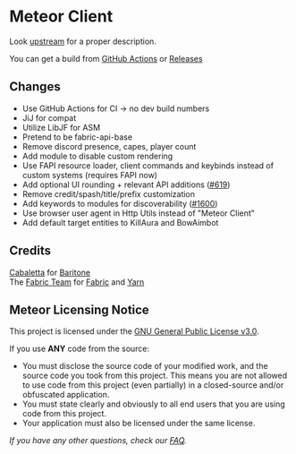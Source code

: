# Meteor Client
Look [upstream](https://github.com/MeteorDevelopment/meteor-client) for a proper description.

You can get a build from [GitHub Actions](https://github.com/JFronny/meteor-client/actions) or [Releases](https://github.com/JFronny/meteor-client/releases)

## Changes
- Use GitHub Actions for CI -> no dev build numbers
- JiJ for compat
- Utilize LibJF for ASM
- Pretend to be fabric-api-base
- Remove discord presence, capes, player count
- Add module to disable custom rendering
- Use FAPI resource loader, client commands and keybinds instead of custom systems (requires FAPI now)
- Add optional UI rounding + relevant API additions ([#619](https://github.com/MeteorDevelopment/meteor-client/pull/619))
- Remove credit/spash/title/prefix customization
- Add keywords to modules for discoverability ([#1600](https://github.com/MeteorDevelopment/meteor-client/pull/1600))
- Use browser user agent in Http Utils instead of "Meteor Client"
- Add default target entities to KillAura and BowAimbot

## Credits
[Cabaletta](https://github.com/cabaletta) for [Baritone](https://github.com/cabaletta/baritone)  
The [Fabric Team](https://github.com/FabricMC) for [Fabric](https://github.com/FabricMC/fabric-loader) and [Yarn](https://github.com/FabricMC/yarn)

## Meteor Licensing Notice
This project is licensed under the [GNU General Public License v3.0](https://www.gnu.org/licenses/gpl-3.0.en.html).

If you use **ANY** code from the source:
- You must disclose the source code of your modified work, and the source code you took from this project. This means you are not allowed to use code from this project (even partially) in a closed-source and/or obfuscated application.
- You must state clearly and obviously to all end users that you are using code from this project.
- Your application must also be licensed under the same license.


*If you have any other questions, check our [FAQ](https://github.com/MeteorDevelopment/meteor-client/wiki).*
